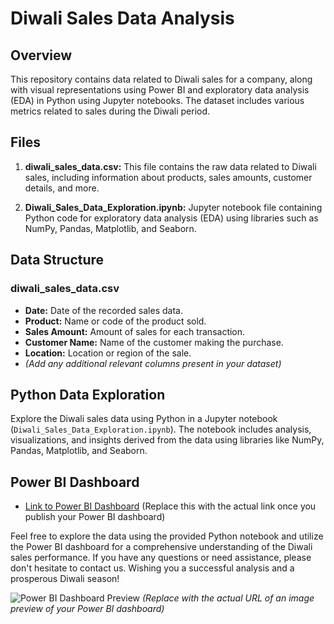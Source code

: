# Diwali Sales Data Analysis

## Overview

This repository contains data related to Diwali sales for a company, along with visual representations using Power BI and exploratory data analysis (EDA) in Python using Jupyter notebooks. The dataset includes various metrics related to sales during the Diwali period.

## Files

1. **diwali_sales_data.csv:** This file contains the raw data related to Diwali sales, including information about products, sales amounts, customer details, and more.

2. **Diwali_Sales_Data_Exploration.ipynb:** Jupyter notebook file containing Python code for exploratory data analysis (EDA) using libraries such as NumPy, Pandas, Matplotlib, and Seaborn.

## Data Structure

### diwali_sales_data.csv

- **Date:** Date of the recorded sales data.
- **Product:** Name or code of the product sold.
- **Sales Amount:** Amount of sales for each transaction.
- **Customer Name:** Name of the customer making the purchase.
- **Location:** Location or region of the sale.
- *(Add any additional relevant columns present in your dataset)*

## Python Data Exploration

Explore the Diwali sales data using Python in a Jupyter notebook (`Diwali_Sales_Data_Exploration.ipynb`). The notebook includes analysis, visualizations, and insights derived from the data using libraries like NumPy, Pandas, Matplotlib, and Seaborn.

## Power BI Dashboard

- [Link to Power BI Dashboard](#) (Replace this with the actual link once you publish your Power BI dashboard)

Feel free to explore the data using the provided Python notebook and utilize the Power BI dashboard for a comprehensive understanding of the Diwali sales performance. If you have any questions or need assistance, please don't hesitate to contact us. Wishing you a successful analysis and a prosperous Diwali season!

![Power BI Dashboard Preview](url_to_preview_image.png) *(Replace with the actual URL of an image preview of your Power BI dashboard)*
